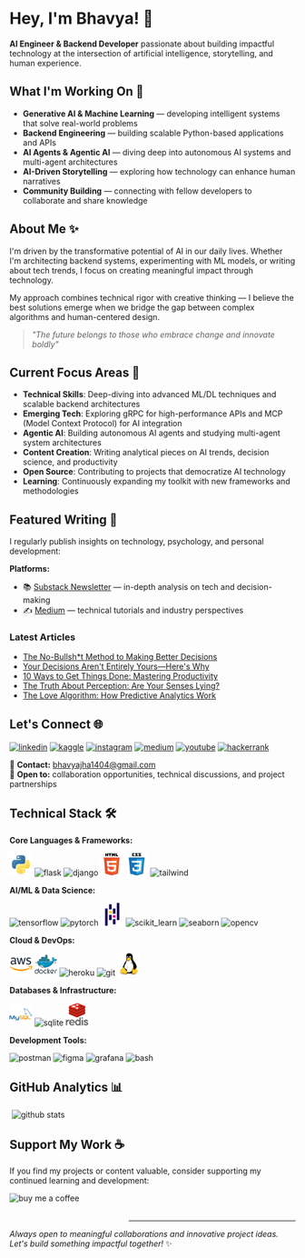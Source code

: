 # Hey, I'm Bhavya! 👋

**AI Engineer & Backend Developer** passionate about building impactful technology at the intersection of artificial intelligence, storytelling, and human experience.

## What I'm Working On 🚀
- **Generative AI & Machine Learning** — developing intelligent systems that solve real-world problems
- **Backend Engineering** — building scalable Python-based applications and APIs
- **AI Agents & Agentic AI** — diving deep into autonomous AI systems and multi-agent architectures
- **AI-Driven Storytelling** — exploring how technology can enhance human narratives
- **Community Building** — connecting with fellow developers to collaborate and share knowledge

## About Me ✨
I'm driven by the transformative potential of AI in our daily lives. Whether I'm architecting backend systems, experimenting with ML models, or writing about tech trends, I focus on creating meaningful impact through technology.

My approach combines technical rigor with creative thinking — I believe the best solutions emerge when we bridge the gap between complex algorithms and human-centered design.

> *"The future belongs to those who embrace change and innovate boldly"*

## Current Focus Areas 🎯
- **Technical Skills**: Deep-diving into advanced ML/DL techniques and scalable backend architectures
- **Emerging Tech**: Exploring gRPC for high-performance APIs and MCP (Model Context Protocol) for AI integration
- **Agentic AI**: Building autonomous AI agents and studying multi-agent system architectures
- **Content Creation**: Writing analytical pieces on AI trends, decision science, and productivity
- **Open Source**: Contributing to projects that democratize AI technology
- **Learning**: Continuously expanding my toolkit with new frameworks and methodologies

## Featured Writing 📝
I regularly publish insights on technology, psychology, and personal development:

**Platforms:**
- 📚 [Substack Newsletter](https://04bhavyaa.substack.com/) — in-depth analysis on tech and decision-making
- ✍️ [Medium](https://medium.com/@bhavyajha1404) — technical tutorials and industry perspectives

### Latest Articles
<!-- BLOG-POST-LIST:START -->
- [The No-Bullsh*t Method to Making Better Decisions](https://04bhavyaa.substack.com/p/the-no-bullsht-method-to-making-better)
- [Your Decisions Aren't Entirely Yours—Here's Why](https://04bhavyaa.substack.com/p/your-decisions-arent-entirely-yoursheres)
- [10 Ways to Get Things Done: Mastering Productivity](https://04bhavyaa.substack.com/p/10-ways-to-get-things-done-mastering)
- [The Truth About Perception: Are Your Senses Lying?](https://04bhavyaa.substack.com/p/the-truth-about-perception-are-your)
- [The Love Algorithm: How Predictive Analytics Work](https://04bhavyaa.substack.com/p/the-love-algorithm-how-predictive)
<!-- BLOG-POST-LIST:END -->

## Let's Connect 🌐
<p align="left">
<a href="https://linkedin.com/in/bhavya-jha-52461b250" target="blank"><img align="center" src="https://raw.githubusercontent.com/rahuldkjain/github-profile-readme-generator/master/src/images/icons/Social/linked-in-alt.svg" alt="linkedin" height="30" width="40" /></a>
<a href="https://kaggle.com/bhavyajha04" target="blank"><img align="center" src="https://raw.githubusercontent.com/rahuldkjain/github-profile-readme-generator/master/src/images/icons/Social/kaggle.svg" alt="kaggle" height="30" width="40" /></a>
<a href="https://instagram.com/04.bhavyaa" target="blank"><img align="center" src="https://raw.githubusercontent.com/rahuldkjain/github-profile-readme-generator/master/src/images/icons/Social/instagram.svg" alt="instagram" height="30" width="40" /></a>
<a href="https://medium.com/@bhavyajha1404" target="blank"><img align="center" src="https://raw.githubusercontent.com/rahuldkjain/github-profile-readme-generator/master/src/images/icons/Social/medium.svg" alt="medium" height="30" width="40" /></a>
<a href="https://www.youtube.com/c/page.bhavya" target="blank"><img align="center" src="https://raw.githubusercontent.com/rahuldkjain/github-profile-readme-generator/master/src/images/icons/Social/youtube.svg" alt="youtube" height="30" width="40" /></a>
<a href="https://www.hackerrank.com/bhavyajha1404" target="blank"><img align="center" src="https://raw.githubusercontent.com/rahuldkjain/github-profile-readme-generator/master/src/images/icons/Social/hackerrank.svg" alt="hackerrank" height="30" width="40" /></a>
</p>

📧 **Contact:** bhavyajha1404@gmail.com  
💬 **Open to:** collaboration opportunities, technical discussions, and project partnerships

## Technical Stack 🛠️

**Core Languages & Frameworks:**
<p align="left">
<img src="https://raw.githubusercontent.com/devicons/devicon/master/icons/python/python-original.svg" alt="python" width="40" height="40"/>
<img src="https://www.vectorlogo.zone/logos/pocoo_flask/pocoo_flask-icon.svg" alt="flask" width="40" height="40"/>
<img src="https://cdn.worldvectorlogo.com/logos/django.svg" alt="django" width="40" height="40"/>
<img src="https://raw.githubusercontent.com/devicons/devicon/master/icons/html5/html5-original-wordmark.svg" alt="html5" width="40" height="40"/>
<img src="https://raw.githubusercontent.com/devicons/devicon/master/icons/css3/css3-original-wordmark.svg" alt="css3" width="40" height="40"/>
<img src="https://www.vectorlogo.zone/logos/tailwindcss/tailwindcss-icon.svg" alt="tailwind" width="40" height="40"/>
</p>

**AI/ML & Data Science:**
<p align="left">
<img src="https://www.vectorlogo.zone/logos/tensorflow/tensorflow-icon.svg" alt="tensorflow" width="40" height="40"/>
<img src="https://www.vectorlogo.zone/logos/pytorch/pytorch-icon.svg" alt="pytorch" width="40" height="40"/>
<img src="https://raw.githubusercontent.com/devicons/devicon/2ae2a900d2f041da66e950e4d48052658d850630/icons/pandas/pandas-original.svg" alt="pandas" width="40" height="40"/>
<img src="https://upload.wikimedia.org/wikipedia/commons/0/05/Scikit_learn_logo_small.svg" alt="scikit_learn" width="40" height="40"/>
<img src="https://seaborn.pydata.org/_images/logo-mark-lightbg.svg" alt="seaborn" width="40" height="40"/>
<img src="https://www.vectorlogo.zone/logos/opencv/opencv-icon.svg" alt="opencv" width="40" height="40"/>
</p>

**Cloud & DevOps:**
<p align="left">
<img src="https://raw.githubusercontent.com/devicons/devicon/master/icons/amazonwebservices/amazonwebservices-original-wordmark.svg" alt="aws" width="40" height="40"/>
<img src="https://raw.githubusercontent.com/devicons/devicon/master/icons/docker/docker-original-wordmark.svg" alt="docker" width="40" height="40"/>
<img src="https://www.vectorlogo.zone/logos/heroku/heroku-icon.svg" alt="heroku" width="40" height="40"/>
<img src="https://www.vectorlogo.zone/logos/git-scm/git-scm-icon.svg" alt="git" width="40" height="40"/>
<img src="https://raw.githubusercontent.com/devicons/devicon/master/icons/linux/linux-original.svg" alt="linux" width="40" height="40"/>
</p>

**Databases & Infrastructure:**
<p align="left">
<img src="https://raw.githubusercontent.com/devicons/devicon/master/icons/mysql/mysql-original-wordmark.svg" alt="mysql" width="40" height="40"/>
<img src="https://www.vectorlogo.zone/logos/sqlite/sqlite-icon.svg" alt="sqlite" width="40" height="40"/>
<img src="https://raw.githubusercontent.com/devicons/devicon/master/icons/redis/redis-original-wordmark.svg" alt="redis" width="40" height="40"/>
</p>

**Development Tools:**
<p align="left">
<img src="https://www.vectorlogo.zone/logos/getpostman/getpostman-icon.svg" alt="postman" width="40" height="40"/>
<img src="https://www.vectorlogo.zone/logos/figma/figma-icon.svg" alt="figma" width="40" height="40"/>
<img src="https://www.vectorlogo.zone/logos/grafana/grafana-icon.svg" alt="grafana" width="40" height="40"/>
<img src="https://www.vectorlogo.zone/logos/gnu_bash/gnu_bash-icon.svg" alt="bash" width="40" height="40"/>
</p>

## GitHub Analytics 📊
<p>&nbsp;<img align="center" src="https://github-readme-stats.vercel.app/api?username=04bhavyaa&show_icons=true&locale=en&theme=tokyonight" alt="github stats" /></p>

## Support My Work ☕
If you find my projects or content valuable, consider supporting my continued learning and development:

<p><a href="https://www.buymeacoffee.com/bhavyajha1y"> <img align="left" src="https://cdn.buymeacoffee.com/buttons/v2/default-yellow.png" height="50" width="210" alt="buy me a coffee" /></a></p>

<br><br>

---

*Always open to meaningful collaborations and innovative project ideas. Let's build something impactful together!* ✨
